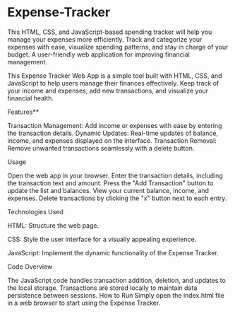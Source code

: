# Expense-Tracker
This HTML, CSS, and JavaScript-based spending tracker will help you manage your expenses more efficiently. Track and categorize your expenses with ease, visualize spending patterns, and stay in charge of your budget. A user-friendly web application for improving financial management.

This Expense Tracker Web App is a simple tool built with HTML, CSS, and JavaScript to help users manage their finances effectively. Keep track of your income and expenses, add new transactions, and visualize your financial health.

Features**

Transaction Management: Add income or expenses with ease by entering the transaction details.
Dynamic Updates: Real-time updates of balance, income, and expenses displayed on the interface.
Transaction Removal: Remove unwanted transactions seamlessly with a delete button.


Usage

Open the web app in your browser.
Enter the transaction details, including the transaction text and amount.
Press the "Add Transaction" button to update the list and balances.
View your current balance, income, and expenses.
Delete transactions by clicking the "x" button next to each entry.


Technologies Used

HTML: Structure the web page.

CSS: Style the user interface for a visually appealing experience.

JavaScript: Implement the dynamic functionality of the Expense Tracker.


Code Overview

The JavaScript code handles transaction addition, deletion, and updates to the local storage.
Transactions are stored locally to maintain data persistence between sessions.
How to Run
Simply open the index.html file in a web browser to start using the Expense Tracker.


